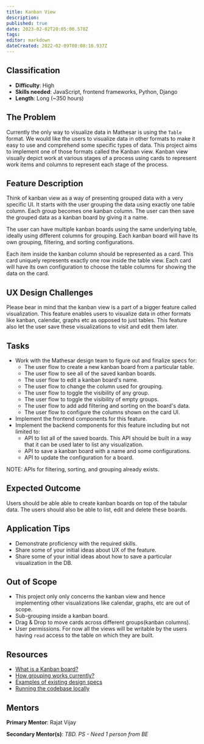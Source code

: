 ```yaml
---
title: Kanban View
description:
published: true
date: 2023-02-02T20:05:00.578Z
tags:
editor: markdown
dateCreated: 2022-02-09T00:08:16.937Z
---
```


## Classification

- **Difficulty**: High
- **Skills needed**: JavaScript, frontend frameworks, Python, Django
- **Length**: Long (~350 hours)

## The Problem

Currently the only way to visualize data in Mathesar is using the `Table` format. We would like the users to visualize data in other formats to make it easy to use and comprehend some specific types of data. This project aims to implement one of those formats called the Kanban view. Kanban view visually depict work at various stages of a process using cards to represent work items and columns to represent each stage of the process.

## Feature Description

Think of kanban view as a way of presenting grouped data with a very specific UI. It starts with the user grouping the data using exactly one table column. Each group becomes one kanban column. The user can then save the grouped data as a kanban board by giving it a name.

The user can have multiple kanban boards using the same underlying table, ideally using different columns for grouping. Each kanban board will have its own grouping, filtering, and sorting configurations.

Each item inside the kanban column should be represented as a card. This card uniquely represents exactly one row inside the table view. Each card will have its own configuration to choose the table columns for showing the data on the card.

## UX Design Challenges

Please bear in mind that the kanban view is a part of a bigger feature called visualization. This feature enables users to visualize data in other formats like kanban, calendar, graphs etc as opposed to just tables. This feature also let the user save these visualizations to visit and edit them later.

## Tasks

- Work with the Mathesar design team to figure out and finalize specs for:
  - The user flow to create a new kanban board from a particular table.
  - The user flow to see all of the saved kanban boards.
  - The user flow to edit a kanban board's name.
  - The user flow to change the column used for grouping.
  - The user flow to toggle the visibility of any group.
  - The user flow to toggle the visibility of empty groups.
  - The user flow to add add filtering and sorting on the board's data.
  - The user flow to configure the columns shown on the card UI.
- Implement the frontend components for this feature.
- Implement the backend components for this feature including but not limited to:
  - API to list all of the saved boards. This API should be built in a way that it can be used later to list any visualization.
  - API to save a kanban board with a name and some configurations.
  - API to update the configuration for a board.

NOTE: APIs for filtering, sorting, and grouping already exists.

## Expected Outcome

Users should be able able to create kanban boards on top of the tabular data. The users should also be able to list, edit and delete these boards.

## Application Tips

- Demonstrate proficiency with the required skills.
- Share some of your initial ideas about UX of the feature.
- Share some of your initial ideas about how to save a particular visualization in the DB.

## Out of Scope

- This project only only concerns the kanban view and hence implementing other visualizations like calendar, graphs, etc are out of scope.
- Sub-grouping inside a kanban board.
- Drag & Drop to move cards across different groups(kanban columns).
- User permissions. For now all the views will be writable by the users having `read` access to the table on which they are built.

## Resources

- [What is a Kanban board?](https://en.wikipedia.org/wiki/Kanban_board)
- [How grouping works currently?](../../../design/specs/filter-sort-group.md)
- [Examples of existing design specs](../../../design/specs.md)
- [Running the codebase locally](https://github.com/centerofci/mathesar/blob/master/README.md#local-development)

## Mentors

**Primary Mentor**: Rajat Vijay

**Secondary Mentor(s)**: _TBD. PS - Need 1 person from BE_
